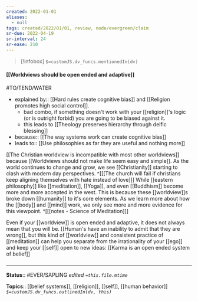 ```yaml
---
created: 2022-01-01 
aliases:
  - null
tags: created/2022/01/01, review, node/evergreen/claim
sr-due: 2022-04-19
sr-interval: 24
sr-ease: 210
---
```

> [!infobox]
`$=customJS.dv_funcs.mentionedIn(dv)`

#### [[Worldviews should be open ended and adaptive]] 

#TO/TEND/WATER 
- explained by:: [[Hard rules create cognitive bias]] and [[Religion promotes high social control]].
	- bad combo, if something doesn't work with your [[religion]]'s logic (or is outright forbid) you are going to be biased against it.
	- this leads to [[Theology preserves hierarchy through deific blessing]]
- because:: [[The way systems work can create cognitive bias]]
- leads to:: [[Use philosophies as far they are useful and nothing more]]

[[The Christian worldview is incompatible with most other worldviews]] because [[Worldviews should not make life seem easy and simple]]. 
As the world continues to change and grow, we see [[Christianity]] starting to clash with modern day perspectives.
^[[[The church will fail if christians keep aligning themselves with hate instead of love]]]
While [[eastern philosophy]] like [[meditation]], [[Yoga]], and even [[Buddhism]] become more and more accepted in the west.
This is because these [[worldview]]s broke down [[humanity]] to it's core elements. As we learn more about how the [[body]] and [[mind]] work, we only see more and more evidence for this viewpoint.
^[[[notes - Science of Meditation]]]

Even if your [[worldview]] is open ended and adaptive, it does not always mean that you will be. [[Human's have an inability to admit that they are wrong]], but this kind of [[worldview]] and consistent practice of [[meditation]] can help you separate from the irrationality of your [[ego]] and keep your [[self]] open to new ideas: [[Karma is an open ended system of belief]]

### <hr class="footnote"/>

**Status**:: #EVER/SAPLING
*edited `=this.file.mtime`*

**Topics**:: [[belief systems]], [[religion]], [[self]], [[human behavior]]
*`$=customJS.dv_funcs.outlinedIn(dv, this)`*

